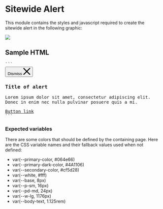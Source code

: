 # Sitewide Alert

This module contains the styles and javascript required to create the sitewide alert in the following graphic:

<img src="https://raw.githubusercontent.com/cagov/design-system/main/components/statewide-header/img/statewide-header-screenshot.png" />


## Sample HTML

<samp>
```
<div class="cagov-alert cagov-stack full-bleed">
    <div class="container">
        <div class="alert-content">
            <button class="btn-close"><span class="sr-only">Dismiss</span>
                <svg version="1.1" xmlns="http://www.w3.org/2000/svg" xmlns:xlink="http://www.w3.org/1999/xlink" x="0px"
                    y="0px" width="24px" height="24px" viewBox="0 0 24 24" style="enable-background:new 0 0 24 24;"
                    xml:space="preserve">
                    <path d="M1.5,22.8c0.6,0.6,1.6,0.6,2.2,0l8.5-8.5l8.5,8.5c0.6,0.6,1.6,0.6,2.2,0c0.6-0.6,0.6-1.6,0-2.2l-8.5-8.5l8.5-8.5
	c0.6-0.6,0.6-1.6,0-2.2c-0.6-0.6-1.6-0.6-2.2,0L12.1,10L3.7,1.5c-0.6-0.6-1.6-0.6-2.2,0s-0.6,1.6,0,2.2l8.5,8.5l-8.5,8.5
	C0.9,21.2,0.9,22.2,1.5,22.8z" />
                </svg>
            </button>
            <h3 class="alert-title">Title of alert</h3>
            <p class="alert-text">Lorem ipsum dolor sit amet, consectetur adipiscing elit. Donec in enim nec nulla
                pulvinar posuere quis a mi.</p>
            <span class="button-white"><a href="#">Button link</a></span>
        </div>
    </div>
</div>
```
</samp>


### Expected variables

There are some colors that should be defined by the containing page. Here are the CSS variable names and their fallback values used when not defined:
 
- var(--primary-color, #064e66)
- var(--primary-dark-color, #4A1106)
- var(--secondary-color, #cf5d28)
- var(--white, #fff)
- var(--base, 8px)
- var(--p-sm, 16px)
- var(--pd-md, 24px)
- var(--w-lg, 1176px)
- var(--body-text, 1.125rem)